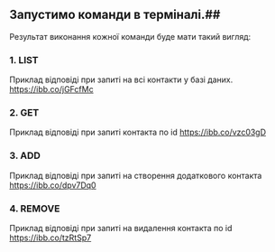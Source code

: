 ## Запустимо команди в терміналі.##
Результат виконання кожної команди буде мати такий вигляд:

### 1. LIST
Приклад відповіді при запиті на всі контакти у базі даних. 
https://ibb.co/jGFcfMc

### 2. GET
Приклад відповіді при запиті контакта по id
https://ibb.co/vzc03gD

### 3. ADD
Приклад відповіді при запиті на створення додаткового контакта
https://ibb.co/dpv7Dq0

### 4. REMOVE
Приклад відповіді при запиті на видалення контакта по id
https://ibb.co/tzRtSp7